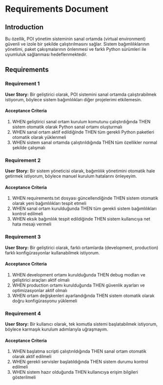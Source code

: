 # Requirements Document

## Introduction

Bu özellik, POI yönetim sisteminin sanal ortamda (virtual environment) güvenli ve izole bir şekilde çalıştırılmasını sağlar. Sistem bağımlılıklarının yönetimi, paket çakışmalarının önlenmesi ve farklı Python sürümleri ile uyumluluk sağlanması hedeflenmektedir.

## Requirements

### Requirement 1

**User Story:** Bir geliştirici olarak, POI sistemini sanal ortamda çalıştırabilmek istiyorum, böylece sistem bağımlılıkları diğer projelerimi etkilemesin.

#### Acceptance Criteria

1. WHEN geliştirici sanal ortam kurulum komutunu çalıştırdığında THEN sistem otomatik olarak Python sanal ortamı oluşturmalı
2. WHEN sanal ortam aktif edildiğinde THEN tüm gerekli Python paketleri otomatik olarak yüklenmeli
3. WHEN sistem sanal ortamda çalıştırıldığında THEN tüm özellikler normal şekilde çalışmalı

### Requirement 2

**User Story:** Bir sistem yöneticisi olarak, bağımlılık yönetimini otomatik hale getirmek istiyorum, böylece manuel kurulum hatalarını önleyeyim.

#### Acceptance Criteria

1. WHEN requirements.txt dosyası güncellendiğinde THEN sistem otomatik olarak yeni bağımlılıkları tespit etmeli
2. WHEN sanal ortam kurulduğunda THEN tüm gerekli sistem bağımlılıkları kontrol edilmeli
3. WHEN eksik bağımlılık tespit edildiğinde THEN sistem kullanıcıya net hata mesajı vermeli

### Requirement 3

**User Story:** Bir geliştirici olarak, farklı ortamlarda (development, production) farklı konfigürasyonlar kullanabilmek istiyorum.

#### Acceptance Criteria

1. WHEN development ortamı kurulduğunda THEN debug modları ve geliştirici araçları aktif olmalı
2. WHEN production ortamı kurulduğunda THEN güvenlik ayarları ve optimizasyonlar aktif olmalı
3. WHEN ortam değişkenleri ayarlandığında THEN sistem otomatik olarak doğru konfigürasyonu yüklemeli

### Requirement 4

**User Story:** Bir kullanıcı olarak, tek komutla sistemi başlatabilmek istiyorum, böylece karmaşık kurulum adımlarıyla uğraşmayım.

#### Acceptance Criteria

1. WHEN başlatma scripti çalıştırıldığında THEN sanal ortam otomatik olarak aktif edilmeli
2. WHEN gerekli servisler başlatıldığında THEN sistem durumu kontrol edilmeli
3. WHEN sistem hazır olduğunda THEN kullanıcıya erişim bilgileri gösterilmeli